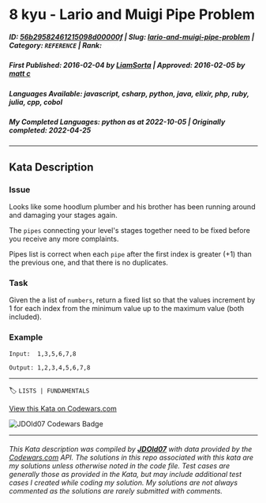 # 8 kyu - Lario and Muigi Pipe Problem

##### **ID**: [56b29582461215098d00000f](https://www.codewars.com/kata/56b29582461215098d00000f) | **Slug**: [lario-and-muigi-pipe-problem](https://www.codewars.com/kata/56b29582461215098d00000f) | **Category**: `REFERENCE` | **Rank**: <span style="color:white">8 kyu</span>

##### **First Published**: 2016-02-04 ***by*** [LiamSorta](https://www.codewars.com/users/LiamSorta) | **Approved**: 2016-02-05 ***by*** [matt c](https://www.codewars.com/users/matt%20c)

##### **Languages Available**: javascript, csharp, python, java, elixir, php, ruby, julia, cpp, cobol

##### **My Completed Languages**: python ***as at*** 2022-10-05 | **Originally completed**: 2022-04-25

---

## Kata Description


### Issue



Looks like some hoodlum plumber and his brother has been running around and damaging your stages again.



The `pipes` connecting your level's stages together need to be fixed before you receive any more complaints.



Pipes list is correct when each `pipe` after the first index is greater (+1) than the previous one, and that there is no duplicates. 



### Task



Given the a list of `numbers`, return a fixed list so that the values increment by 1 for each index from the minimum value up to the maximum value (both included). 

  

### Example



`Input:  1,3,5,6,7,8`

`Output: 1,2,3,4,5,6,7,8`

---


🏷 `LISTS | FUNDAMENTALS`


[View this Kata on Codewars.com](https://www.codewars.com/kata/56b29582461215098d00000f)

![](https://www.codewars.com/users/jdold07/badges/large "JDOld07 Codewars Badge")

---

###### *This Kata description was compiled by [**JDOld07**](https://tpstech.dev) with data provided by the [Codewars.com](https://www.codewars.com) API.  The solutions in this repo associated with this kata are my solutions unless otherwise noted in the code file.  Test cases are generally those as provided in the Kata, but may include additional test cases I created while coding my solution.  My solutions are not always commented as the solutions are rarely submitted with comments.*
